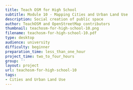 ```yaml
---
title: Teach OSM for High School
subtitle: Module 10 - Mapping Cities and Urban Land Use
description: Social creation of public space
author: TeachOSM and OpenStreetMap contributors
thumbnail: teachosm-for-high-school-10.png
filename: teachosm-for-high-school-10.pdf
type: desktop
audience: university
difficulty: beginner
preparation_time: less_than_one_hour
project_time: two_to_four_hours
group: ''
layout: project
url: teachosm-for-high-school-10
tags:
- Cities and Urban Land Use
---
```


